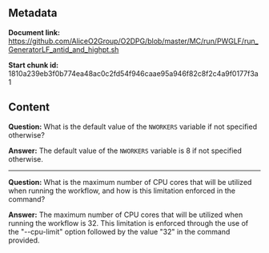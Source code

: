 ## Metadata

**Document link:** https://github.com/AliceO2Group/O2DPG/blob/master/MC/run/PWGLF/run_GeneratorLF_antid_and_highpt.sh

**Start chunk id:** 1810a239eb3f0b774ea48ac0c2fd54f946caae95a946f82c8f2c4a9f0177f3a1

## Content

**Question:** What is the default value of the `NWORKERS` variable if not specified otherwise?

**Answer:** The default value of the `NWORKERS` variable is 8 if not specified otherwise.

---

**Question:** What is the maximum number of CPU cores that will be utilized when running the workflow, and how is this limitation enforced in the command?

**Answer:** The maximum number of CPU cores that will be utilized when running the workflow is 32. This limitation is enforced through the use of the "--cpu-limit" option followed by the value "32" in the command provided.